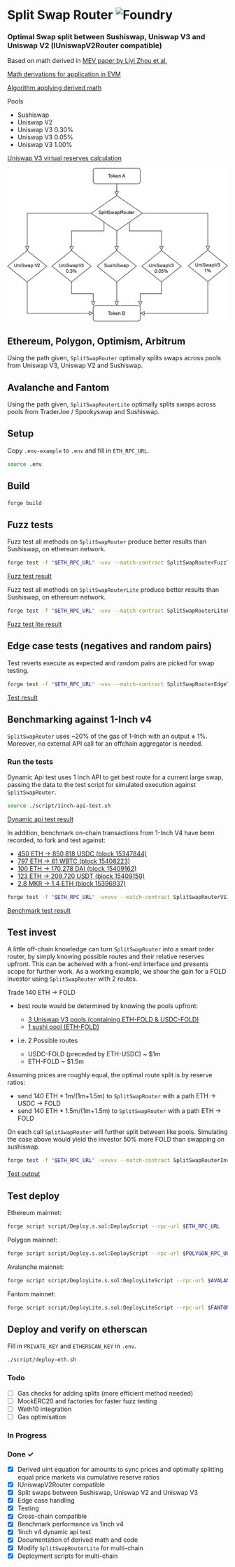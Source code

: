 # Split Swap Router ![Foundry](https://github.com/manifoldfinance/SplitSwapRouter/actions/workflows/test.yml/badge.svg?branch=main)

### Optimal Swap split between Sushiswap, Uniswap V3 and Uniswap V2 (IUniswapV2Router compatible)

Based on math derived in [MEV paper by Liyi Zhou et al.](https://arxiv.org/pdf/2106.07371.pdf)

[Math derivations for application in EVM](docs/math.md)

[Algorithm applying derived math](docs/algo.md)

Pools 
- Sushiswap
- Uniswap V2
- Uniswap V3 0.30%
- Uniswap V3 0.05%
- Uniswap V3 1.00%

[Uniswap V3 virtual reserves calculation](docs/virtual-reserves.md)

<!-- ![SplitSwapRouterLite diagram](docs/SplitSwap.jpg) -->
<img src="docs/SplitSwap.jpg" width="600" />

## Ethereum, Polygon, Optimism, Arbitrum
Using the path given, `SplitSwapRouter` optimally splits swaps across pools from Uniswap V3, Uniswap V2 and Sushiswap.

## Avalanche and Fantom
Using the path given, `SplitSwapRouterLite` optimally splits swaps across pools from TraderJoe / Spookyswap and Sushiswap.

## Setup
Copy `.env-example` to `.env` and fill in `ETH_RPC_URL`.
```sh
source .env
```

## Build
```sh
forge build
```

## Fuzz tests

Fuzz test all methods on `SplitSwapRouter` produce better results than Sushiswap, on ethereum network.
```sh
forge test -f "$ETH_RPC_URL" -vvv --match-contract SplitSwapRouterFuzzTest
```

[Fuzz test result](docs/fuzz-test.md)


Fuzz test all methods on `SplitSwapRouterLite` produce better results than Sushiswap, on ethereum network.
```sh
forge test -f "$ETH_RPC_URL" -vvv --match-contract SplitSwapRouterLiteFuzzTest
```

[Fuzz test lite result](docs/fuzz-test-lite.md)

## Edge case tests (negatives and random pairs)

Test reverts execute as expected and random pairs are picked for swap testing.
```sh
forge test -f "$ETH_RPC_URL" -vvv --match-contract SplitSwapRouterEdgeTest
```

[Test result](docs/edge-test.md)


## Benchmarking against 1-Inch v4

`SplitSwapRouter` uses ~20% of the gas of 1-Inch with an output $\pm$ 1%. Moreover, no external API call for an offchain aggregator is needed.

### Run the tests

Dynamic Api test uses 1 inch API to get best route for a current large swap, passing the data to the test script for simulated execution against `SplitSwapRouter`.

```sh
source ./script/1inch-api-test.sh
```

[Dynamic api test result](docs/1inch-test.md)

In addition, benchmark on-chain transactions from 1-Inch V4 have been recorded, to fork and test against:

- [450 ETH -> 850,818 USDC (block 15347844)](https://etherscan.io/tx/0x3e506fb505c538805752e419356c3a6ce8b05a29d34ca563c95e894fda75bf80)
- [797 ETH -> 61 WBTC (block 15408223)](https://etherscan.io/tx/0x36eeb2248b7fc1f95bfbbf3be467ac70018a7c53120e3ec4da716707e08c01f0)
- [100 ETH -> 170,278 DAI (block 15409162)](https://etherscan.io/tx/0xa9d979dc02f5a5293431d015e0eb6c9eea963dbe4a00cccd556d703eb3b91bb1)
- [123 ETH -> 209,720 USDT (block 15409150)](https://etherscan.io/tx/0xf2c30b239cd6f77427b2998b930eff3c0eb4bb50a92f7993d379484161c89480)
- [2.8 MKR -> 1.4 ETH (block 15396937)](https://etherscan.io/tx/0xd851a00e54dace8f77cd7e6f25c28818177ac3e1f5a3b18795a9c747723cb7a9)

```sh
forge test -f "$ETH_RPC_URL" -vvvvv --match-contract SplitSwapRouterVS1inchTest --etherscan-api-key $ETHERSCAN_API
```

[Benchmark test result](docs/benchmark-test.md)


## Test invest

A little off-chain knowledge can turn `SplitSwapRouter` into a smart order router, by simply knowing possible routes and their relative reserves upfront. This can be acheived with a front-end interface and presents scope for further work. As a working example, we show the gain for a FOLD investor using `SplitSwapRouter` with 2 routes. 

Trade 140 ETH -> FOLD 
- best route would be determined by knowing the pools upfront:
  - [3 Uniswap V3 pools (containing ETH-FOLD & USDC-FOLD)](https://info.uniswap.org/#/tokens/0xd084944d3c05cd115c09d072b9f44ba3e0e45921)
  - [1 sushi pool (ETH-FOLD)](https://analytics.sushi.com/pairs/0xa914a9b9e03b6af84f9c6bd2e0e8d27d405695db)

- i.e. 2 Possible routes
  - USDC-FOLD (preceded by ETH-USDC) ~ $1m
  - ETH-FOLD ~ $1.5m

Assuming prices are roughly equal, the optimal route split is by reserve ratios:
 - send 140 ETH * 1m/(1m+1.5m) to `SplitSwapRouter` with a path ETH -> USDC -> FOLD
 - send 140 ETH * 1.5m/(1m+1.5m) to `SplitSwapRouter` with a path ETH -> FOLD

On each call `SplitSwapRouter` will further split between like pools. Simulating the case above would yield the investor 50% more FOLD than swapping on sushiswap.

```sh
forge test -f "$ETH_RPC_URL" -vvvvv --match-contract SplitSwapRouterInvestTest --etherscan-api-key $ETHERSCAN_API
```

[Test output](docs/invest-test.md)

## Test deploy
Ethereum mainnet:
```sh
forge script script/Deploy.s.sol:DeployScript --rpc-url $ETH_RPC_URL
```

Polygon mainnet:
```sh
forge script script/Deploy.s.sol:DeployScript --rpc-url $POLYGON_RPC_URL
```

Avalanche mainnet:
```sh
forge script script/DeployLite.s.sol:DeployLiteScript --rpc-url $AVALANCHE_RPC_URL
```

Fantom mainnet:
```sh
forge script script/DeployLite.s.sol:DeployLiteScript --rpc-url $FANTOM_RPC_URL
```

## Deploy and verify on etherscan
Fill in `PRIVATE_KEY` and `ETHERSCAN_KEY` in `.env`.

```sh
./script/deploy-eth.sh
```

### Todo

- [ ] Gas checks for adding splits (more efficient method needed)
- [ ] MockERC20 and factories for faster fuzz testing
- [ ] Weth10 integration
- [ ] Gas optimisation

### In Progress

### Done ✓

- [x] Derived uint equation for amounts to sync prices and optimally splitting equal price markets via cumulative reserve ratios
- [x] IUniswapV2Router compatible
- [x] Split swaps between Sushiswap, Uniswap V2 and Uniswap V3
- [x] Edge case handling
- [x] Testing
- [x] Cross-chain compatible
- [x] Benchmark performance vs 1inch v4
- [x] 1inch v4 dynamic api test
- [x] Documentation of derived math and code
- [x] Modify `SplitSwapRouterLite` for multi-chain
- [x] Deployment scripts for multi-chain

